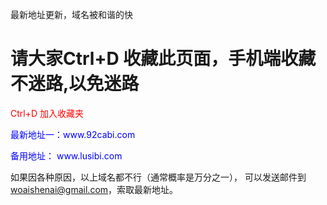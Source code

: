 最新地址更新，域名被和谐的快

<h1>请大家Ctrl+D 收藏此页面，手机端收藏不迷路,以免迷路</h1>
<p style="color:red">Ctrl+D 加入收藏夹 </p>
<p style="color:blue">最新地址一：www.92cabi.com</p> 
<p style="color:blue">备用地址：	www.lusibi.com</p> 


如果因各种原因，以上域名都不行（通常概率是万分之一），
可以发送邮件到  <a style="color:red">woaishenai@gmail.com</a>，索取最新地址。
